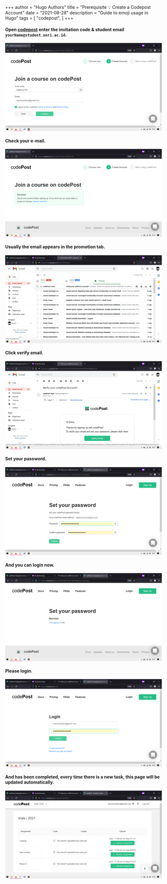 +++
author = "Hugo Authors"
title = "Prerequisite 💡 Create a Codepost Account"
date = "2021-08-28"
description = "Guide to emoji usage in Hugo"
tags = [
    "codepost",
]
+++

#### Open [codepost](https://codepost.io/signup/join) enter the invitation code & student email `yourName@student.unri.ac.id`.

![a](/posts/assets/1.png)

#### Check your e-mail.

![a](/posts/assets/2.png)

#### Usually the email appears in the promotion tab.

![a](/posts/assets/3.png)

#### Click verify email.

![a](/posts/assets/4.png)


#### Set your password.

![a](/posts/assets/5.png)


#### And you can login now.

![a](/posts/assets/6.png)

#### Please login.

![a](/posts/assets/7.png)

#### And has been completed, every time there is a new task, this page will be updated automatically.

![a](/posts/assets/8.png)